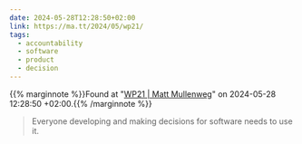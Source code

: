 ```yaml
---
date: 2024-05-28T12:28:50+02:00
link: https://ma.tt/2024/05/wp21/
tags:
  - accountability
  - software
  - product
  - decision
---
```

{{% marginnote %}}Found at "[WP21 | Matt Mullenweg](https://web.archive.org/web/20240528122850/https://ma.tt/2024/05/wp21/)" on 2024-05-28 12:28:50 +02:00.{{% /marginnote %}}

> Everyone developing and making decisions for software needs to use it.